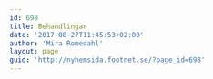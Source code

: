 ```yaml
---
id: 698
title: Behandlingar
date: '2017-08-27T11:45:53+02:00'
author: 'Mira Romedahl'
layout: page
guid: 'http://nyhemsida.footnet.se/?page_id=698'
---
```


